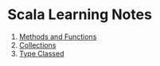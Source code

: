 # Scala Learning Notes

1. [Methods and Functions](1.method&functions.md)
2. [Collections](2.collections.md)
3. [Type Classed](9.typeClass.md)
